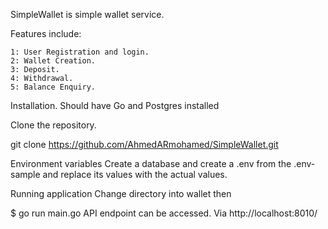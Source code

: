 SimpleWallet is simple wallet service.


Features include: 

    1: User Registration and login.
    2: Wallet Creation.
    3: Deposit.
    4: Withdrawal.
    5: Balance Enquiry.
    
Installation.
Should have Go and Postgres installed

Clone the repository.

git clone https://github.com/AhmedARmohamed/SimpleWallet.git


Environment variables
Create a database and create a .env from the .env-sample and replace its values with the actual values.

Running application
Change directory into wallet then

$ go run main.go
API endpoint can be accessed. Via http://localhost:8010/

